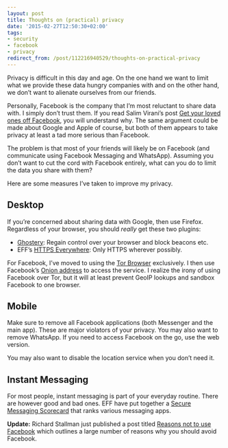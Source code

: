 ```yaml
---
layout: post
title: Thoughts on (practical) privacy
date: '2015-02-27T12:50:30+02:00'
tags:
- security
- facebook
- privacy
redirect_from: /post/112216940529/thoughts-on-practical-privacy
---
```

Privacy is difficult in this day and age. On the one hand we want to limit what we provide these data hungry companies with and on the other hand, we don’t want to alienate ourselves from our friends.

Personally, Facebook is the company that I’m most reluctant to share data with. I simply don’t trust them. If you read Salim Virani’s post [Get your loved ones off Facebook](http://saintsal.com/facebook/), you will understand why. The same argument could be made about Google and Apple of course, but both of them appears to take privacy at least a tad more serious than Facebook.

The problem is that most of your friends will likely be on Facebook (and communicate using Facebook Messaging and WhatsApp). Assuming you don’t want to cut the cord with Facebook entirely, what can you do to limit the data you share with them?

Here are some measures I’ve taken to improve my privacy.

## Desktop

If you’re concerned about sharing data with Google, then use Firefox. Regardless of your browser, you should _really_ get these two plugins:

* [Ghostery](https://www.ghostery.com/en/): Regain control over your browser and block beacons etc.
* EFF’s [HTTPS Everywhere](https://www.eff.org/https-everywhere): Only HTTPS wherever possibly.

For Facebook, I’ve moved to using the [Tor Browser](https://www.torproject.org/projects/torbrowser.html.en) exclusively. I then use Facebook’s [Onion address](https://www.facebookcorewwwi.onion) to access the service. I realize the irony of using Facebook over Tor, but it will at least prevent GeoIP lookups and sandbox Facebook to one browser.

## Mobile

Make sure to remove all Facebook applications (both Messenger and the main app). These are major violators of your privacy. You may also want to remove WhatsApp. If you need to access Facebook on the go, use the web version.

You may also want to disable the location service when you don’t need it.

## Instant Messaging

For most people, instant messaging is part of your everyday routine. There are however good and bad ones. EFF have put together a [Secure Messaging Scorecard](https://www.eff.org/secure-messaging-scorecard) that ranks various messaging apps.

**Update:** Richard Stallman just published a post titled [Reasons not to use Facebook](https://stallman.org/facebook.html) which outlines a large number of reasons why you should avoid Facebook.
